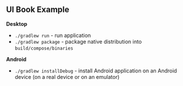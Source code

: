 ## UI Book Example

**Desktop**
- `./gradlew run` - run application
- `./gradlew package` - package native distribution into `build/compose/binaries`

**Android**
- `./gradlew installDebug` - install Android application on an Android device (on a real device or on an emulator)